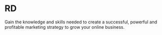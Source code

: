 # RD
Gain the knowledge and skills needed to create a successful, powerful and profitable marketing strategy to grow your online business.

